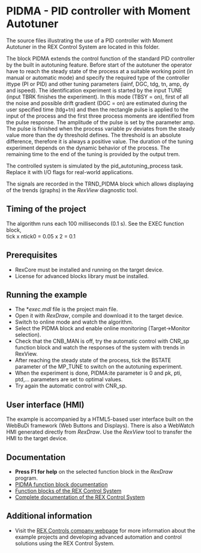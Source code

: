 ﻿PIDMA - PID controller with Moment Autotuner
============================================

The source files illustrating the use of a PID controller with Moment Autotuner in the REX 
Control System are located in this folder.

The block PIDMA extends the control function of the standard PID controller by 
the built in autotuning feature. Before start of the autotuner the operator have 
to reach the steady state of the process at a suitable working point (in manual 
or automatic mode) and specify the required type of the controller ittype (PI or 
PID) and other tuning parameters (iainf, DGC, tdg, tn, amp, dy and ispeed). The 
identification experiment is started by the input TUNE (input TBRK finishes the 
experiment). In this mode (TBSY = on), first of all the noise and possible 
drift gradient (DGC = on) are estimated during the user specified time (tdg+tn)
and then the rectangle pulse is applied to the input of the process and the 
first three process moments are identified from the pulse response. The 
amplitude of the pulse is set by the parameter amp. The pulse is finished when 
the process variable pv deviates from the steady value more than the dy 
threshold defines. The threshold is an absolute difference, therefore it is 
always a positive value. The duration of the tuning experiment depends on the 
dynamic behavior of the process. The remaining time to the end of the tuning is 
provided by the output trem.

The controlled system is simulated by the pid_autotuning_process task. Replace it
with I/O flags for real-world applications.

The signals are recorded in the TRND_PIDMA block which allows displaying of the trends 
(graphs) in the *RexView* diagnostic tool. 

## Timing of the project ##

The algorithm runs each 100 milliseconds (0.1 s). See the EXEC function block,  
tick x ntick0 = 0.05 x 2 = 0.1 

## Prerequisites ##
- RexCore must be installed and running on the target device.
- License for advanced blocks library must be installed.

## Running the example ##
- The **exec.mdl* file is the project main file.
- Open it with *RexDraw*, compile and download it to the target device.
- Switch to online mode and watch the algorithm.
- Select the PIDMA block and enable online monitoring (Target->Monitor selection).
- Check that the CNB_MAN is off, try the automatic control with CNR_sp function block and watch the responses of the system with trends in RexView.
- After reaching the steady state of the process, tick the BSTATE parameter of the MP_TUNE to switch on the autotuning experiment.
- When the experiment is done, PIDMA:ite parameter is 0 and pk, pti, ptd,... parameters are set to optimal values.
- Try again the automatic control with CNR_sp.


## User interface (HMI) ##
The example is accompanied by a HTML5-based user interface built on the WebBuDi 
framework (Web Buttons and Displays). There is also a WebWatch HMI generated
directly from *RexDraw*. Use the *RexView* tool to transfer the HMI
to the target device.

## Documentation ##

- **Press F1 for help** on the selected function block in the *RexDraw* program.
- [PIDMA function block documentation](https://www.rexcontrols.com/media/2.50.1/doc/ENGLISH/MANUALS/BRef/PIDMA.html)
- [Function blocks of the REX Control System](https://www.rexcontrols.com/media/2.50.1/doc/ENGLISH/MANUALS/BRef/BRef_ENG.html)
- [Complete documentation of the REX Control System](http://www.rexcontrols.com/documentation-and-support)

## Additional information ##

- Visit the [REX Controls company webpage](http://www.rexcontrols.com) 
for more information about the example projects and developing advanced 
automation and control solutions using the REX Control System.